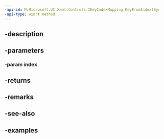 ```yaml
---
-api-id: M:Microsoft.UI.Xaml.Controls.IKeyIndexMapping.KeyFromIndex(System.Int32)
-api-type: winrt method
---
```


## -description

## -parameters

### -param index

## -returns

## -remarks

## -see-also

## -examples

